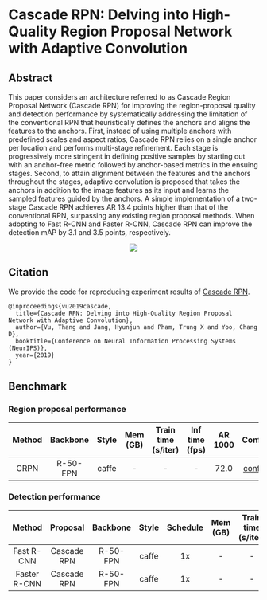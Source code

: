 # Cascade RPN: Delving into High-Quality Region Proposal Network with Adaptive Convolution

## Abstract

<!-- [ABSTRACT] -->

This paper considers an architecture referred to as Cascade Region Proposal Network (Cascade RPN) for improving the region-proposal quality and detection performance by systematically addressing the limitation of the conventional RPN that heuristically defines the anchors and aligns the features to the anchors. First, instead of using multiple anchors with predefined scales and aspect ratios, Cascade RPN relies on a single anchor per location and performs multi-stage refinement. Each stage is progressively more stringent in defining positive samples by starting out with an anchor-free metric followed by anchor-based metrics in the ensuing stages. Second, to attain alignment between the features and the anchors throughout the stages, adaptive convolution is proposed that takes the anchors in addition to the image features as its input and learns the sampled features guided by the anchors. A simple implementation of a two-stage Cascade RPN achieves AR 13.4 points higher than that of the conventional RPN, surpassing any existing region proposal methods. When adopting to Fast R-CNN and Faster R-CNN, Cascade RPN can improve the detection mAP by 3.1 and 3.5 points, respectively.

<!-- [IMAGE] -->
<div align=center>
<img src="https://user-images.githubusercontent.com/40661020/143872368-1580193a-d19c-4723-a579-c7ed2d5da4d1.png"/>
</div>

<!-- [PAPER_TITLE: Cascade RPN: Delving into High-Quality Region Proposal Network with Adaptive Convolution] -->
<!-- [PAPER_URL: https://arxiv.org/abs/1909.06720] -->

## Citation

<!-- [ALGORITHM] -->

We provide the code for reproducing experiment results of [Cascade RPN](https://arxiv.org/abs/1909.06720).

```
@inproceedings{vu2019cascade,
  title={Cascade RPN: Delving into High-Quality Region Proposal Network with Adaptive Convolution},
  author={Vu, Thang and Jang, Hyunjun and Pham, Trung X and Yoo, Chang D},
  booktitle={Conference on Neural Information Processing Systems (NeurIPS)},
  year={2019}
}
```

## Benchmark

### Region proposal performance

| Method | Backbone | Style | Mem (GB) | Train time (s/iter) | Inf time (fps) | AR 1000 | Config |               Download                |
|:------:|:--------:|:-----:|:--------:|:-------------------:|:--------------:|:-------:|:-------:|:--------------------------------------:|
|  CRPN  | R-50-FPN | caffe |     -    |          -          |        -       |   72.0  | [config](https://github.com/open-mmlab/mmdetection/tree/master/configs/cascade_rpn/crpn_r50_caffe_fpn_1x_coco.py) | [model](https://download.openmmlab.com/mmdetection/v2.0/cascade_rpn/crpn_r50_caffe_fpn_1x_coco/cascade_rpn_r50_caffe_fpn_1x_coco-7aa93cef.pth) |

### Detection performance

|     Method    |   Proposal  | Backbone |  Style  | Schedule | Mem (GB) | Train time (s/iter) | Inf time (fps) | box AP | Config |           Download                   |
|:-------------:|:-----------:|:--------:|:-------:|:--------:|:--------:|:-------------------:|:--------------:|:------:|:-------:|:--------------------------------------------:|
|   Fast R-CNN  | Cascade RPN | R-50-FPN |  caffe  |    1x    |    -     |          -          |        -       |  39.9  | [config](https://github.com/open-mmlab/mmdetection/tree/master/configs/cascade_rpn/crpn_fast_rcnn_r50_caffe_fpn_1x_coco.py) | [model](https://download.openmmlab.com/mmdetection/v2.0/cascade_rpn/crpn_fast_rcnn_r50_caffe_fpn_1x_coco/crpn_fast_rcnn_r50_caffe_fpn_1x_coco-cb486e66.pth) |
|  Faster R-CNN | Cascade RPN | R-50-FPN |  caffe  |    1x    |    -     |          -          |        -       |  40.4  | [config](https://github.com/open-mmlab/mmdetection/tree/master/configs/cascade_rpn/crpn_faster_rcnn_r50_caffe_fpn_1x_coco.py) |[model](https://download.openmmlab.com/mmdetection/v2.0/cascade_rpn/crpn_faster_rcnn_r50_caffe_fpn_1x_coco/crpn_faster_rcnn_r50_caffe_fpn_1x_coco-c8283cca.pth) |
